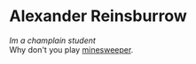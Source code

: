 # Alexander Reinsburrow
*Im a champlain student*
<br>Why don't you play [minesweeper](https://minesweeperonline.com).
